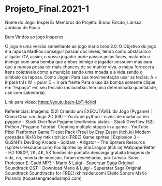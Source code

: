 # Projeto_Final.2021-1 
Nome do Jogo: InsperEx
Membros do Projeto: Bruno Falcão, Larissa Jordana de Paula 

Bem Vindos ao jogo Insperex

O jogo é uma versão semelhante ao jogo mario bros 2.0. O Objetivo do jogo é a raposa MadFox conseguir passar dos níveis, tendo como obstáculo o alligator GV, assim, o nosso jogador pode passar pelas fases, matando o inimigo com uma bomba que ambos inimigo e jogador possuem mas para que a raposa possa ter mais chances de se manter viva, o mapa fornecera itens coletáveis como a munição sendo uma moeda e a vida sendo o símbolo da raposa.
Como Jogar:
Para sua movimentação usar as teclas:
A = ir para trás
W = pular
D = ir pra frente
Para o uso da bomba somente clique em ‘’espaço’’ em seu teclado (as bombas tem uma determinada quantidade, use com sabedoria).

Link para video: https://youtu.be/n-LbTI4oVpI

Referências:
Imagens:
(52) Criando um EXECUTÁVEL do Jogo (Pygame) | Como Criar um Jogo 2D (09) - YouTube
python - níveis de mudança em pygame - Stack Overflow
Pygame level/menu states - Stack Overflow
(52) Python / Pygame Tutorial: Creating multiple stages in a game - YouTube
Pixel Platformer Game Tileset Pack (Free) by Eray Zesen (itch.io)
Modern grenades 16x16 by mtk (itch.io)
(FREE) Game sprites | Explosion 3 – GuShH's DevBlog
Arcade - Soldam - Alligator - The Spriters Resource (spriters-resource.com)
Fox Sprites by StarDragon (itch.io)
WallpaperBetter - HD 1080P, 2K, 4K, 5K fondos de pantalla descarga gratuita
Imagens de vida, rio, moeda de munição, foram desenhadas, por Larissa.
Sons:
Professor E. Gadd MP3 - Mario & Luigi - Superstar Saga Original Soundtrack OST - Download Mario & Luigi - Superstar Saga Original Soundtrack Soundtracks for FREE! (khinsider.com)
Efeito Sonoro Mario Pulando (toquesengracadosmp3.com)

